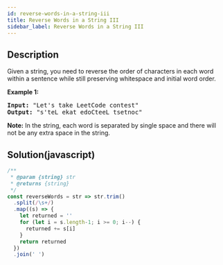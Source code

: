 ```yaml
---
id: reverse-words-in-a-string-iii
title: Reverse Words in a String III
sidebar_label: Reverse Words in a String III
---
```

## Description
<div class="description">
<p>Given a string, you need to reverse the order of characters in each word within a sentence while still preserving whitespace and initial word order.</p>

<p><b>Example 1:</b><br />
<pre>
<b>Input:</b> "Let's take LeetCode contest"
<b>Output:</b> "s'teL ekat edoCteeL tsetnoc"
</pre>
</p>

<p><b>Note:</b>
In the string, each word is separated by single space and there will not be any extra space in the string.
</p>
</div>

## Solution(javascript)
```javascript
/**
 * @param {string} str
 * @returns {string}
 */
const reverseWords = str => str.trim()
  .split(/\s+/)
  .map((s) => {
    let returned = ''
    for (let i = s.length-1; i >= 0; i--) {
      returned += s[i]
    }
    return returned
  })
  .join(' ')

```